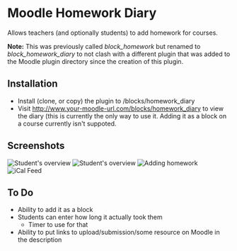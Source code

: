 # Moodle Homework Diary

Allows teachers (and optionally students) to add homework for courses.

**Note:** This was previously called *block_homework* but renamed to *block_homework_diary* to not clash with a different plugin that was added to the Moodle plugin directory since the creation of this plugin.

## Installation
* Install (clone, or copy) the plugin to /blocks/homework_diary
* Visit http://www.your-moodle-url.com/blocks/homework_diary to view the diary (this is currently the only way to use it. Adding it as a block on a course currently isn't suppoted.

## Screenshots
![Student's overview](https://www.classroomtechtools.com/assets/img/moodle-plugin-screenshots/block_homework_diary/1.png)
![Student's overview](https://www.classroomtechtools.com/assets/img/moodle-plugin-screenshots/block_homework_diary/2.png)
![Adding homework](https://www.classroomtechtools.com/assets/img/moodle-plugin-screenshots/block_homework_diary/3.png)
![iCal Feed](https://www.classroomtechtools.com/assets/img/moodle-plugin-screenshots/block_homework_diary/4.png)

## To Do
* Ability to add it as a block
* Students can enter how long it actually took them
    * Timer to use for that
* Ability to put links to upload/submission/some resource on Moodle in the description
